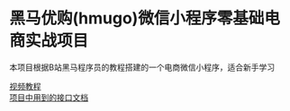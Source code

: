 # 黑马优购(hmugo)微信小程序零基础电商实战项目  
本项目根据B站黑马程序员的教程搭建的一个电商微信小程序，适合新手学习

<a href="https://www.bilibili.com/video/BV1nE41117BQ" target="_blank">视频教程</a>  
<a href="https://www.showdoc.com.cn/128719739414963?page_id=2513235043485226" target="_blank">项目中用到的接口文档</a>  

